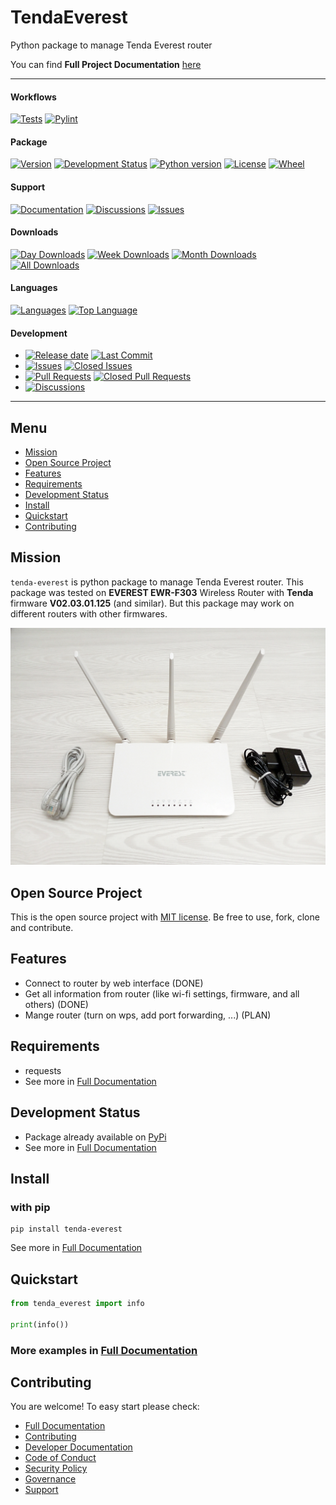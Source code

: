 # TendaEverest

Python package to manage Tenda Everest router

You can find **Full Project Documentation** [here][documentation_path]

<hr>

#### Workflows
[![Tests](https://github.com/quillcraftsman/tenda-everest/actions/workflows/run-tests.yml/badge.svg?branch=main)](https://github.com/quillcraftsman/tenda-everest/actions/workflows/run-tests.yml)
[![Pylint](https://github.com/quillcraftsman/tenda-everest/actions/workflows/lint.yml/badge.svg?branch=main)](https://github.com/quillcraftsman/tenda-everest/actions/workflows/lint.yml)

#### Package
[![Version](https://img.shields.io/pypi/v/tenda-everest.svg)](https://pypi.python.org/pypi/tenda-everest/)
[![Development Status](https://img.shields.io/pypi/status/tenda-everest.svg)](https://pypi.python.org/pypi/tenda-everest)
[![Python version](https://img.shields.io/pypi/pyversions/tenda-everest.svg)](https://pypi.python.org/pypi/tenda-everest/)
[![License](https://img.shields.io/pypi/l/tenda-everest)](https://github.com/quillcraftsman/tenda-everestblob/main/LICENSE)
[![Wheel](https://img.shields.io/pypi/wheel/tenda-everest.svg)](https://pypi.python.org/pypi/tenda-everest/)

#### Support
[![Documentation](https://img.shields.io/badge/docs-0094FF.svg)][documentation_path]
[![Discussions](https://img.shields.io/badge/discussions-ff0068.svg)](https://github.com/quillcraftsman/tenda-everest/discussions/)
[![Issues](https://img.shields.io/badge/issues-11AE13.svg)](https://github.com/quillcraftsman/tenda-everest/issues/)

#### Downloads
[![Day Downloads](https://img.shields.io/pypi/dd/tenda-everest)](https://pepy.tech/project/tenda-everest)
[![Week Downloads](https://img.shields.io/pypi/dw/tenda-everest)](https://pepy.tech/project/tenda-everest)
[![Month Downloads](https://img.shields.io/pypi/dm/tenda-everest)](https://pepy.tech/project/tenda-everest)
[![All Downloads](https://img.shields.io/pepy/dt/tenda-everest)](https://pepy.tech/project/tenda-everest)

#### Languages
[![Languages](https://img.shields.io/github/languages/count/quillcraftsman/tenda-everest)](https://github.com/quillcraftsman/tenda-everest)
[![Top Language](https://img.shields.io/github/languages/top/quillcraftsman/tenda-everest)](https://github.com/quillcraftsman/tenda-everest)

#### Development
- [![Release date](https://img.shields.io/github/release-date/quillcraftsman/tenda-everest
)](https://github.com/quillcraftsman/tenda-everest/releases)
[![Last Commit](https://img.shields.io/github/last-commit/quillcraftsman/tenda-everest/main
)](https://github.com/quillcraftsman/tenda-everest)
- [![Issues](https://img.shields.io/github/issues/quillcraftsman/tenda-everest
)](https://github.com/quillcraftsman/tenda-everest/issues/)
[![Closed Issues](https://img.shields.io/github/issues-closed/quillcraftsman/tenda-everest
)](https://github.com/quillcraftsman/tenda-everest/issues/)
- [![Pull Requests](https://img.shields.io/github/issues-pr/quillcraftsman/tenda-everest
)](https://github.com/quillcraftsman/tenda-everest/pulls)
[![Closed Pull Requests](https://img.shields.io/github/issues-pr-closed-raw/quillcraftsman/tenda-everest
)](https://github.com/quillcraftsman/tenda-everest/pulls)
- [![Discussions](https://img.shields.io/github/discussions/quillcraftsman/tenda-everest
)](https://github.com/quillcraftsman/tenda-everest/discussions/)

[//]: # (#### Repository Stats)

[//]: # ([![Stars]&#40;https://img.shields.io/github/stars/quillcraftsman/tenda-everest)

[//]: # (&#41;]&#40;https://github.com/quillcraftsman/tenda-everest&#41;)

[//]: # ([![Contributors]&#40;https://img.shields.io/github/contributors/quillcraftsman/tenda-everest)

[//]: # (&#41;]&#40;https://github.com/quillcraftsman/tenda-everestgraphs/contributors&#41;)

[//]: # ([![Forks]&#40;https://img.shields.io/github/forks/quillcraftsman/tenda-everest)

[//]: # (&#41;]&#40;https://github.com/quillcraftsman/tenda-everest&#41;)

<hr>

## Menu

- [Mission](#mission)
- [Open Source Project](#open-source-project)
- [Features](#features)
- [Requirements](#requirements)
- [Development Status](#development-status)
- [Install](#install)
- [Quickstart](#quickstart)
- [Contributing](#contributing)

## Mission

`tenda-everest` is python package to manage Tenda Everest router.
This package was tested on **EVEREST EWR-F303** Wireless Router with **Tenda** firmware **V02.03.01.125** 
(and similar). But this package may work on different routers with other firmwares.

![Everest ewr-f303 router picture](https://github.com/quillcraftsman/tenda-everest/blob/main/everest.jpeg)

## Open Source Project

This is the open source project with [MIT license](LICENSE). 
Be free to use, fork, clone and contribute.

## Features

- Connect to router by web interface (DONE)
- Get all information from router (like wi-fi settings, firmware, and all others) (DONE)
- Mange router (turn on wps, add port forwarding, ...) (PLAN)

## Requirements

- requests
- See more in [Full Documentation](https://quillcraftsman.github.io/tenda-everest/about.html#requirements)

## Development Status

- Package already available on [PyPi](https://pypi.org/project/tenda-everest/)
- See more in [Full Documentation](https://quillcraftsman.github.io/tenda-everest/about.html#development-status)

## Install

### with pip

```commandline
pip install tenda-everest
```

See more in [Full Documentation](https://quillcraftsman.github.io/tenda-everest/install.html)

## Quickstart

```python
from tenda_everest import info

print(info())
```

### More examples in [Full Documentation][documentation_path]

## Contributing

You are welcome! To easy start please check:
- [Full Documentation][documentation_path]
- [Contributing](CONTRIBUTING.md)
- [Developer Documentation](https://quillcraftsman.github.io/tenda-everest/dev_documentation.html)
- [Code of Conduct](CODE_OF_CONDUCT.md)
- [Security Policy](SECURITY.md)
- [Governance](GOVERNANCE.md)
- [Support](SUPPORT.md)

[documentation_path]: https://quillcraftsman.github.io/tenda-everest
